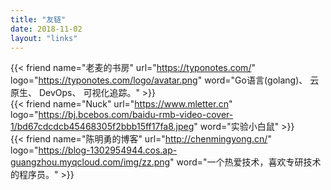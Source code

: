 ```yaml
---
title: "友链"
date: 2018-11-02
layout: "links"
---
```

{{< friend name="老麦的书房" url="https://typonotes.com/" logo="https://typonotes.com/logo/avatar.png" word="Go语言(golang)、 云原生、 DevOps、 可视化追踪。" >}}  
{{< friend name="Nuck" url="https://www.mletter.cn" logo="https://bj.bcebos.com/baidu-rmb-video-cover-1/bd67cdcdcb45468305f2bbb15ff17fa8.jpeg" word="实验小白鼠" >}}  
{{< friend name="陈明勇的博客" url="http://chenmingyong.cn/" logo="https://blog-1302954944.cos.ap-guangzhou.myqcloud.com/img/zz.png" word="一个热爱技术，喜欢专研技术的程序员。" >}} 
